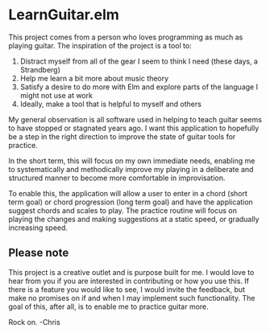 # LearnGuitar.elm

This project comes from a person who loves programming as much as playing guitar. The inspiration
of the project is a tool to:

  1. Distract myself from all of the gear I seem to think I need (these days, a Strandberg)
  2. Help me learn a bit more about music theory
  3. Satisfy a desire to do more with Elm and explore parts of the language I might not use at work
  4. Ideally, make a tool that is helpful to myself and others

My general observation is all software used in helping to teach guitar seems to have stopped or stagnated years ago. I want this application to hopefully be a step in the right direction to improve
the state of guitar tools for practice. 

In the short term, this will focus on my own immediate needs, enabling me to systematically and methodically improve my playing in a deliberate and structured manner to become more comfortable in improvisation. 

To enable this, the application will allow a user to enter in a chord (short term goal) or chord progression (long term goal) and have the application suggest chords and scales to play. The practice routine will focus on playing the changes and making suggestions at a static speed, or gradually increasing speed.

## Please note
This project is a creative outlet and is purpose built for me. I would love to hear from you if you are interested in contributing or how you use this. If there is a feature you would like to see, I would invite the feedback, but make no promises on if and when I may implement such functionality. The goal of this, after all, is to enable me to practice guitar more.

Rock on.
-Chris

